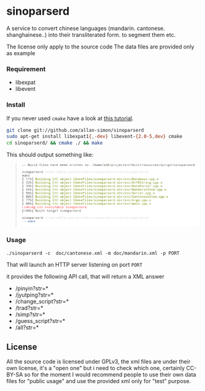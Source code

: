 sinoparserd
===========

A service to convert chinese languages (mandarin. cantonese. shanghainese..) into their transliterated form. to segment them etc.

The license only apply to the source code
The data files are provided only as example



### Requirement ###

  * libexpat
  * libevent

### Install ###

If you never used `cmake` have a look at [this tutorial](http://web.cs.swarthmore.edu/~adanner/tips/cmake.php).
```bash
git clone git://github.com/allan-simon/sinoparserd
sudo apt-get install libexpat1{,-dev} libevent-{2.0-5,dev} cmake
cd sinoparserd/ && cmake ./ && make
```
This should output something like:
  > ![compilation screenshot](compilation-screenshot.png)

### Usage ###

    ./sinoparserd -c  doc/cantonese.xml -m doc/mandarin.xml -p PORT

That will launch an HTTP server listening on port `PORT`

it provides the following API call, that will return a XML answer

  * /pinyin?str=\*
  * /jyutping?str=\*
  * /change\_script?str=\*
  * /trad?str=\*
  * /simp?str=\*
  * /guess\_script?str=\*
  * /all?str=\*

## License

All the source code is licensed under GPLv3, the xml files are under their own license, it's a "open one" but i need to check which one, certainly CC-BY-SA
so for the moment I would recommend people to use their own data files for "public usage" and use the provided xml only for "test" purpose.

